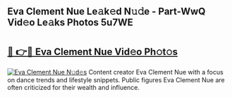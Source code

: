## Eva Clement Nue Le𝚊k𝚎d N𝚞𝚍e - Part-WwQ Vid𝚎o Le𝚊ks Photos 5u7WE

# <h2><a href="http://fb2tcp0.evod.top/?m=Eva+Clement+Nue">🔗 👉🔴 Eva Clement Nue Vid𝚎o Ph𝚘t𝚘s</a></h2>

[![Eva Clement Nue N𝚞d𝚎s](https://i.imgur.com/8V9OHl7.gif)](http://fb2tcp0.evod.top/?m=Eva+Clement+Nue)
Content creator Eva Clement Nue with a focus on dance trends and lifestyle snippets. Public figures Eva Clement Nue are often criticized for their wealth and influence. 
